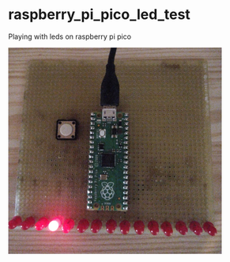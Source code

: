 # raspberry_pi_pico_led_test
Playing with leds on raspberry pi pico

![alt text](https://raw.githubusercontent.com/schef/raspberry_pi_pico_led_test/main/image.jpg?raw=true)
